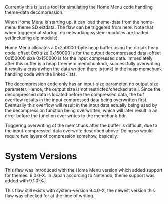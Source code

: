Currently this is just a tool for simulating the Home Menu code handling theme-data decompression.

When Home Menu is starting up, it can load theme-data from the home-menu theme SD extdata. The flaw can be triggered from here. Note that when triggered at startup, no networking system-modules are loaded yet(including dlp module).

Home Menu allocates a 0x2a0000-byte heap buffer using the ctrsdk heap code: offset 0x0 size 0x150000 is for the output decompressed data, offset 0x150000 size 0x150000 is for the input compressed data. Immediately after this buffer is a heap freemem memchunkhdr, successfully overwriting it results a crash(when the data written there is junk) in the heap memchunk handling code with the linked-lists.

The decompression code only has an input-size parameter, no output size parameter. Hence, the output size is not restricted/checked at all. Since the decompressed data is located before the compressed data, the buf overflow results in the input compressed data being overwritten first. Eventually this overflow will result in the input data actually being used by the decompression function being overwritten, which will later result in an error before the function ever writes to the memchunk-hdr.

Triggering overwriting of the memchunk after the buffer is difficult, due to the input-compressed-data overwrite described above. Doing so would require two layers of compression somehow, basically.

# System Versions
This flaw was introduced with the Home Menu version which added support for themes: 9.0.0-X. In Japan according to Nintendo, theme support was added with 9.1.0-XJ.

This flaw still exists with system-version 9.4.0-X, the newest version this flaw was checked for at the time of writing.

